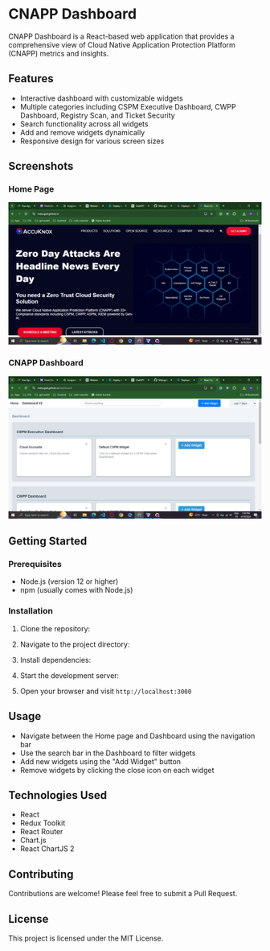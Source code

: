 # CNAPP Dashboard

CNAPP Dashboard is a React-based web application that provides a comprehensive view of Cloud Native Application Protection Platform (CNAPP) metrics and insights.

## Features

- Interactive dashboard with customizable widgets
- Multiple categories including CSPM Executive Dashboard, CWPP Dashboard, Registry Scan, and Ticket Security
- Search functionality across all widgets
- Add and remove widgets dynamically
- Responsive design for various screen sizes

## Screenshots

### Home Page
![Home Page](./Home.png)

### CNAPP Dashboard
![CNAPP Dashboard](./CNAPP-Dashboard.png)

## Getting Started

### Prerequisites

- Node.js (version 12 or higher)
- npm (usually comes with Node.js)

### Installation

1. Clone the repository:

2. Navigate to the project directory:

3. Install dependencies:

4. Start the development server:

5. Open your browser and visit `http://localhost:3000`

## Usage

- Navigate between the Home page and Dashboard using the navigation bar
- Use the search bar in the Dashboard to filter widgets
- Add new widgets using the "Add Widget" button
- Remove widgets by clicking the close icon on each widget

## Technologies Used

- React
- Redux Toolkit
- React Router
- Chart.js
- React ChartJS 2

## Contributing

Contributions are welcome! Please feel free to submit a Pull Request.

## License

This project is licensed under the MIT License.

